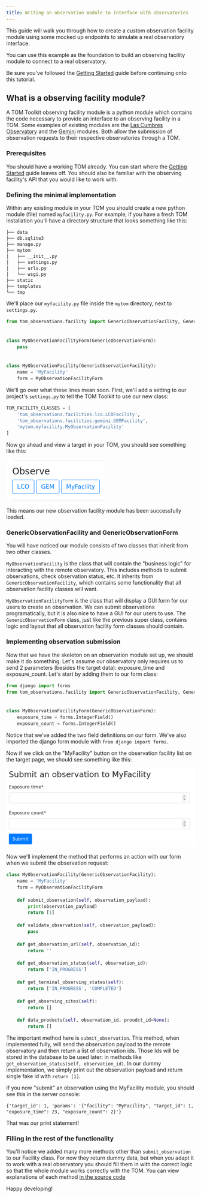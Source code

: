 ```yaml
---
title: Writing an observation module to interface with observatories
---
```


This guide will walk you through how to create a custom observation facility
module using some mocked up endpoints to simulate a real observatory interface.

You can use this example as the foundation to build an observing facility module
to connect to a real observatory.

Be sure you've followed the [Getting Started](/docs/getting_started) guide before continuing onto this tutorial.

## What is a observing facility module?

A TOM Toolkit observing facility module is a python module which contains the code
necessary to provide an interface to an observing facility in a TOM. Some examples
of existing modules are the [Las Cumbres
Observatory](https://github.com/TOMToolkit/tom_base/blob/master/tom_observations/facilities/lco.py)
and the
[Gemini](https://github.com/TOMToolkit/tom_base/blob/master/tom_observations/facilities/gemini.py)
modules. Both allow the submission of observation requests to their respective
observatories through a TOM.

### Prerequisites

You should have a working TOM already. You can start where the [Getting
Started](/docs/getting_started) guide leaves off. You should also be familiar with
the observing facility's API that you would like to work with.

### Defining the minimal implementation

Within any existing module in your TOM you should create a new python module
(file) named `myfacility.py`. For example, if you have a fresh TOM installation
you'll have a directory structure that looks something like this:

    ├── data
    ├── db.sqlite3
    ├── manage.py
    ├── mytom
    │   ├── __init__.py
    │   ├── settings.py
    │   ├── urls.py
    │   └── wsgi.py
    ├── static
    ├── templates
    └── tmp

We'll place our `myfacility.py` file inside the `mytom` directory, next to
`settings.py`.

```python
from tom_observations.facility import GenericObservationFacility, GenericObservationForm


class MyObservationFacilityForm(GenericObservationForm):
    pass


class MyObservationFacility(GenericObservationFacility):
    name = 'MyFacility'
    form = MyObservationFacilityForm
```

We'll go over what these lines mean soon. First, we'll add a setting to our
project's `settings.py` to tell the TOM Toolkit to use our new class:

```python
TOM_FACILITY_CLASSES = [
    'tom_observations.facilities.lco.LCOFacility',
    'tom_observations.facilities.gemini.GEMFacility',
    'mytom.myfacility.MyObservationFacility'
]
```

Now go ahead and view a target in your TOM, you should see something like this:

![myfacility](/assets/img/observation_module/myfacility.png)

This means our new observation facility module has been successfully loaded.


### GenericObservationFacility and GenericObservationForm

You will have noticed our module consists of two classes that inherit from two
other classes.

`MyObservationFacility` is the class that will contain the "business logic"
for interacting with the remote observatory. This includes methods to submit
observations, check observation status, etc. It inherits from
`GenericObservationFacility`, which contains some functionality that all
observation facility classes will want.

`MyObservationFacilityForm` is the class that will display a GUI form for our
users to create an observation. We can submit observations programatically, but it
is also nice to have a GUI for our users to use.  The `GenericObservationForm`
class, just like the previous super class, contains logic and layout that all
observation facility form classes should contain.

### Implementing observation submission

Now that we have the skeleton on an observation module set up, we should make it
do something. Let's assume our observatory only requires us to send 2 parameters
(besides the target data): exposure\_time and exposure\_count. Let's start by
adding them to our form class:

```python
from django import forms
from tom_observations.facility import GenericObservationFacility, GenericObservationForm


class MyObservationFacilityForm(GenericObservationForm):
    exposure_time = forms.IntegerField()
    exposure_count = forms.IntegerField()
```

Notice that we've added the two field definitions on our form. We've also imported
the django form module with `from django import forms`.

Now if we click on the "MyFacility" button on the observation facility list on the
target page, we should see something like this:

![fields](/assets/img/observation_module/fields.png)


Now we'll implement the method that performs an action with our form when we
submit the observation request:

```python
class MyObservationFacility(GenericObservationFacility):
    name = 'MyFacility'
    form = MyObservationFacilityForm

    def submit_observation(self, observation_payload):
        print(observation_payload)
        return [1]

    def validate_observation(self, observation_payload):
        pass

    def get_observation_url(self, observation_id):
        return ''

    def get_observation_status(self, observation_id):
        return ['IN_PROGRESS']

    def get_terminal_observing_states(self):
        return ['IN_PROGRESS', 'COMPLETED']

    def get_observing_sites(self):
        return []

    def data_products(self, observation_id, proudct_id=None):
        return []

```

The important method here is `submit_observation`. This method, when implemented
fully, will send the observation payload to the remote observatory and then return
a list of observation ids. Those Ids will be stored in the database to be used
later: in methods like `get_observation_status(self, observation_id)`. In our
dummy implementation, we simply print out the observation payload and return
single fake id with  `return [1]`.

If you now "submit" an observation using the MyFacility module, you should see
this in the server console:

    {'target_id': 1, 'params': '{"facility": "MyFacility", "target_id": 1, "exposure_time": 23, "exposure_count": 2}'}

That was our print statement!

### Filling in the rest of the functionality
You'll notice we added many more methods other than `submit_observation` to our
Facility class. For now they return dummy data, but when you adapt it to work with
a real observatory you should fill them in with the correct logic so that the
whole module works correctly with the TOM. You can view explanations of each
method [in the source
code](https://github.com/TOMToolkit/tom_base/blob/master/tom_observations/facility.py#L135)


Happy developing!
